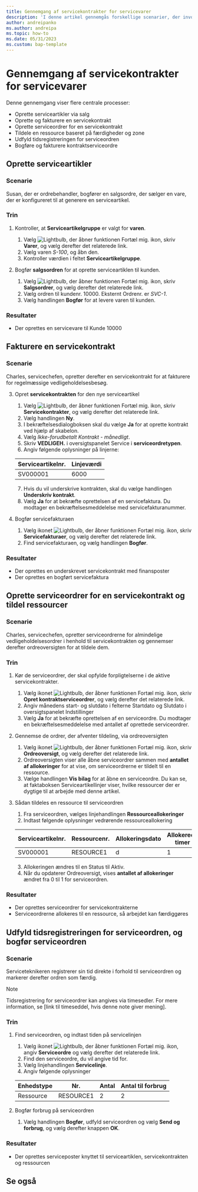 ```yaml
---
title: Gennemgang af servicekontrakter for servicevarer
description: 'I denne artikel gennemgås forskellige scenarier, der involverer serviceartikler og kontrakter.'
author: andreipanko
ms.author: andreipa
ms.topic: how-to
ms.date: 05/31/2023
ms.custom: bap-template
---
```


# <a name="walkthrough-of-service-contracts-for-service-items"></a>Gennemgang af servicekontrakter for servicevarer

Denne gennemgang viser flere centrale processer:

- Oprette serviceartikler via salg
- Oprette og fakturere en servicekontrakt
- Oprette serviceordrer for en servicekontrakt
- Tildele en ressource baseret på færdigheder og zone
- Udfyld tidsregistreringen for serviceordren
- Bogføre og fakturere kontraktserviceordre

## <a name="creation-of-service-items"></a>Oprette serviceartikler

### <a name="scenario"></a>Scenarie

Susan, der er ordrebehandler, bogfører en salgsordre, der sælger en vare, der er konfigureret til at generere en serviceartikel.  

### <a name="steps"></a>Trin

1. Kontroller, at **Serviceartikelgruppe** er valgt for **varen**.
   
    1. Vælg ![Lightbulb, der åbner funktionen Fortæl mig.](../../media/ui-search/search_small.png "Fortæl mig, hvad du vil foretage dig") ikon, skriv **Varer**, og vælg derefter det relaterede link.  
    2. Vælg varen *S-100*, og åbn den.
    3. Kontroller værdien i feltet **Serviceartikelgruppe**.
       
2. Bogfør **salgsordren** for at oprette serviceartiklen til kunden.  

    1. Vælg ![Lightbulb, der åbner funktionen Fortæl mig.](../../media/ui-search/search_small.png "Fortæl mig, hvad du vil foretage dig") ikon, skriv **Salgsordrer**, og vælg derefter det relaterede link.  
    2. Vælg ordren til kundenr. 10000. Eksternt Ordrenr. er *SVC-1*.
    3. Vælg handlingen **Bogfør** for at levere varen til kunden.

### <a name="results"></a>Resultater

- Der oprettes en servicevare til Kunde 10000

## <a name="invoicing-a-service-contract"></a>Fakturere en servicekontrakt

### <a name="scenario-1"></a>Scenarie

Charles, servicechefen, opretter derefter en servicekontrakt for at fakturere for regelmæssige vedligeholdelsesbesøg.

3. Opret **servicekontrakten** for den nye serviceartikel
    1. Vælg ![Lightbulb, der åbner funktionen Fortæl mig.](../../media/ui-search/search_small.png "Fortæl mig, hvad du vil foretage dig") ikon, skriv **Servicekontrakter**, og vælg derefter det relaterede link.
    2. Vælg handlingen **Ny**.  
    3. I bekræftelsesdialogboksen skal du vælge **Ja** for at oprette kontrakt ved hjælp af skabelon. 
    4. Vælg *Ikke-forudbetalt Kontrakt - månedligt*.
    5. Skriv **VEDLIGEH.** i oversigtspanelet Service i **serviceordretypen**.
    6. Angiv følgende oplysninger på linjerne:

    |Serviceartikelnr.|Linjeværdi|  
    |----------------|----------|  
    |SV000001|6000|

    7. Hvis du vil underskrive kontrakten, skal du vælge handlingen **Underskriv kontrakt**.
    8. Vælg **Ja** for at bekræfte oprettelsen af en servicefaktura. Du modtager en bekræftelsesmeddelelse med servicefakturanummer.

3. Bogfør servicefakturaen
   1. Vælg ikonet ![Lightbulb, der åbner funktionen Fortæl mig.](../../media/ui-search/search_small.png "Fortæl mig, hvad du vil foretage dig") ikon, skriv **Servicefakturaer**, og vælg derefter det relaterede link.
   2. Find servicefakturaen, og vælg handlingen **Bogfør**.

### <a name="results-1"></a>Resultater

- Der oprettes en underskrevet servicekontrakt med finansposter
- Der oprettes en bogført servicefaktura

## <a name="creating-a-service-order-for-a-service-contract-and-assign-resources"></a>Oprette serviceordrer for en servicekontrakt og tildel ressourcer

### <a name="scenario-2"></a>Scenarie

Charles, servicechefen, opretter serviceordrerne for almindelige vedligeholdelsesordrer i henhold til servicekontrakten og gennemser derefter ordreoversigten for at tildele dem.

### <a name="steps-1"></a>Trin

1. Kør de serviceordrer, der skal opfylde forpligtelserne i de aktive servicekontrakter.
   1. Vælg ikonet ![Lightbulb, der åbner funktionen Fortæl mig.](../../media/ui-search/search_small.png "Fortæl mig, hvad du vil foretage dig") ikon, skriv **Opret kontraktserviceordrer**, og vælg derefter det relaterede link.
   2. Angiv månedens start- og slutdato i felterne Startdato og Slutdato i oversigtspanelet Indstillinger
   3. Vælg **Ja** for at bekræfte oprettelsen af en serviceordre. Du modtager en bekræftelsesmeddelelse med antallet af oprettede serviceordrer.

2. Gennemse de ordrer, der afventer tildeling, via ordreoversigten
   1. Vælg ikonet ![Lightbulb, der åbner funktionen Fortæl mig.](../../media/ui-search/search_small.png "Fortæl mig, hvad du vil foretage dig") ikon, skriv **Ordreoversigt**, og vælg derefter det relaterede link.
   2. Ordreoversigten viser alle åbne serviceordrer sammen med **antallet af allokeringer** for at vise, om serviceordrerne er tildelt til en ressource.
   3. Vælge handlingen **Vis bilag** for at åbne en serviceordre.  Du kan se, at faktaboksen Serviceartikellinjer viser, hvilke ressourcer der er dygtige til at arbejde med denne artikel.

3. Sådan tildeles en ressource til serviceordren
   1. Fra serviceordren, vælges linjehandlingen **Ressourceallokeringer**
   2. Indtast følgende oplysninger vedrørende ressourceallokering

    |Serviceartikelnr.|Ressourcenr.|Allokeringsdato|Allokerede timer|
    |----------------|------------|---------------|---------------|  
    |SV000001|RESOURCE1|d|1|

    3. Allokeringen ændres til en Status til Aktiv.
    4. Når du opdaterer Ordreoversigt, vises **antallet af allokeringer** ændret fra 0 til 1 for serviceordren.

### <a name="results-2"></a>Resultater

- Der oprettes serviceordrer for servicekontrakterne
- Serviceordrerne allokeres til en ressource, så arbejdet kan færdiggøres

## <a name="complete-the-time-entry-for-the-service-order-and-post-the-service-order"></a>Udfyld tidsregistreringen for serviceordren, og bogfør serviceordren

### <a name="scenario-3"></a>Scenarie

Serviceteknikeren registrerer sin tid direkte i forhold til serviceordren og markerer derefter ordren som færdig.

> [!NOTE]
> Tidsregistrering for serviceordrer kan angives via timesedler. For mere information, se [link til timeseddel, hvis denne note giver mening].

### <a name="steps-2"></a>Trin

1. Find serviceordren, og indtast tiden på servicelinjen
   1. Vælg ikonet ![Lightbulb, der åbner funktionen Fortæl mig.](../../media/ui-search/search_small.png "Fortæl mig, hvad du vil foretage dig") ikon, angiv **Serviceordre** og vælg derefter det relaterede link.
   2. Find den serviceordre, du vil angive tid for.
   3. Vælg linjehandlingen **Servicelinje**.
   4. Angiv følgende oplysninger

    |Enhedstype|Nr.|Antal|Antal til forbrug|
    |----|---|--------|--------|   
    |Ressource|RESOURCE1|2|2|

2. Bogfør forbrug på serviceordren
   1. Vælg handlingen **Bogfør**, udfyld serviceordren og vælg **Send og forbrug**, og vælg derefter knappen **OK**.

### <a name="results-3"></a>Resultater

- Der oprettes serviceposter knyttet til serviceartiklen, servicekontrakten og ressourcen

## <a name="see-also"></a>Se også
